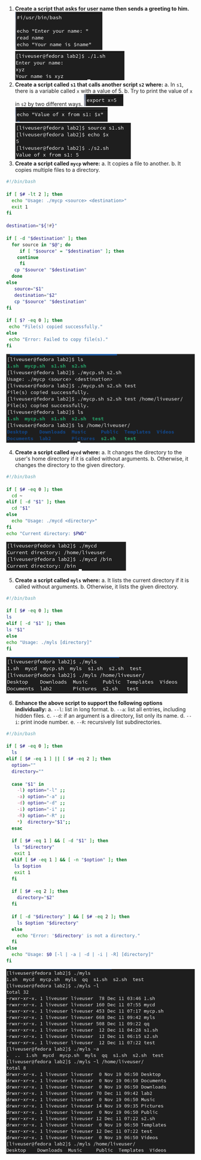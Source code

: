 1. **Create a script that asks for user name then sends a greeting to him.**
   ![](/pics/VirtualBoxVM_RGlYNpezen.png) ![](/pics/VirtualBoxVM_RnqzKEE7pJ.png)
2. **Create a script called `s1` that calls another script `s2` where:**
   a. In `s1`, there is a variable called `x` with a value of 5.
   b. Try to print the value of `x` in `s2` by two different ways.
   ![](/pics/VirtualBoxVM_Mw9mbGqjD2.png) ![](/pics/VirtualBoxVM_euY6P675xp.png) ![](/pics/VirtualBoxVM_zS6YKlEzMS.png)
3. **Create a script called `mycp` where:**
   a. It copies a file to another.
   b. It copies multiple files to a directory.

```bash
#!/bin/bash

if [ $# -lt 2 ]; then
  echo "Usage: ./mycp <source> <destination>"
  exit 1
fi

destination="${!#}"

if [ -d "$destination" ]; then
  for source in "$@"; do
     if [ "$source" = "$destination" ]; then
	continue
     fi
   cp "$source" "$destination"
  done
else
   source="$1"
   destination="$2"
   cp "$source" "$destination"
fi

if [ $? -eq 0 ]; then
 echo "File(s) copied successfully."
else
 echo "Error: Failed to copy file(s)."
fi
```

![](/pics/VirtualBoxVM_BF9U07S1Cu.png)

4. **Create a script called `mycd` where:**
   a. It changes the directory to the user's home directory if it is called without arguments.
   b. Otherwise, it changes the directory to the given directory.

```bash
#!/bin/bash

if [ $# -eq 0 ]; then
  cd ~
elif [ -d "$1" ]; then
  cd "$1"
else
  echo "Usage: ./mycd <directory>"
fi
echo "Current directory: $PWD"
```

![](/pics/VirtualBoxVM_QjY6E6CT81.png)

5. **Create a script called `myls` where:**
   a. It lists the current directory if it is called without arguments.
   b. Otherwise, it lists the given directory.

```bash
#!/bin/bash

if [ $# -eq 0 ]; then
ls
elif [ -d "$1" ]; then
ls "$1"
else
echo "Usage: ./myls [directory]"
fi
```

![](/pics/VirtualBoxVM_CNhJJRuBPu.png)

6. **Enhance the above script to support the following options individually:**
   a. `--l`: list in long format.
   b. `--a`: list all entries, including hidden files.
   c. `--d`: if an argument is a directory, list only its name.
   d. `--i`: print inode number.
   e. `--R`: recursively list subdirectories.

```bash
#!/bin/bash

if [ $# -eq 0 ]; then
  ls
elif [ $# -eq 1 ] || [ $# -eq 2 ]; then
  option=""
  directory=""

  case "$1" in
    -l) option="-l" ;;
    -a) option="-a" ;;
    -d) option="-d" ;;
    -i) option="-i" ;;
    -R) option="-R" ;;
    *)  directory="$1";;
  esac

  if [ $# -eq 1 ] && [ -d "$1" ]; then
   ls "$directory"
   exit 1
  elif [ $# -eq 1 ] && [ -n "$option" ]; then
   ls $option
   exit 1
  fi

  if [ $# -eq 2 ]; then
    directory="$2"
  fi

  if [ -d "$directory" ] && [ $# -eq 2 ]; then
    ls $option "$directory"
  else
    echo "Error: '$directory' is not a directory."
  fi
else
  echo "Usage: $0 [-l | -a | -d | -i | -R] [directory]"
fi
```

![](/pics/VirtualBoxVM_CS9OFiIv8m.png)

